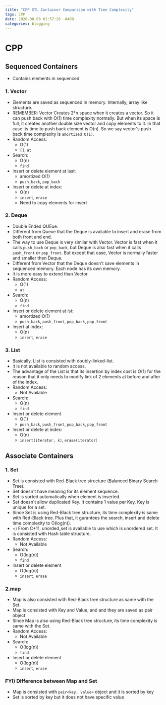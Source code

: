 ```yaml
---
title: "CPP STL Container Comparison with Time Complexity"
tags: CPP
date: 2020-08-03 01:57:28 -0400
categories: blogging
---
```


# CPP

## Sequenced Containers
- Contains elements in sequenced

### 1. Vector
- Elements are saved as sequenced in memory. Internally, array like structure.
- REMEMBER:  Vector Creates 2*n space when it creates a vector. So it can push back with O(1) time complexity normally. But when its space is full, it creates another double size vector and copy elements to it. In that case its time to push back element is O(n). So we say vector's push back time complexity is `amortized O(1)`.
- Random Access: 
  - O(1)
  - `[]`, `at`
- Search:
  - O(n)
  - `find`
- Insert or delete element at last: 
  - amortized O(1)
  - `push_back`, `pop_back`
- Insert or delete at index: 
  - O(n)
  - `insert`, `erase` 
  - Need to copy elements for insert

### 2. Deque
- Double Ended QUEue.
- Different from Queue that the Deque is available to insert and erase from both front and end.
- The way to use Deque is very similar with Vector. Vector is fast when it calls `push_back` or `pop_back`, but Deque is also fast when it calls `push_front` or `pop_front`. But except that case, Vector is normally faster and smaller then Deque.
- Different from Vector that the Deque doesn't save elements in sequenced memory. Each node has its own memory.
- It is more easy to extend than Vector
- Random Access: 
  - O(1)
  - `at` 
- Search:
  - O(n)
  - `find`
- Insert or delete element at lst: 
  - amortized O(1)
  - `push_back`, `push_front`, `pop_back`, `pop_front`
- Insert at index: 
  - O(n)
  - `insert`, `erase`

### 3. List
- Basically, List is consisted with doubly-linked-list.
- It is not available to random access.
- The advantage of the List is that its insertion by index cost is O(1) for the reason that it only needs to modify link of 2 elements at before and after of the index.
- Random Access: 
  - Not Available
- Search:
  - O(n)
  - `find`
- Insert or delete element
  - O(1)
  - `push_back`, `push_front`, `pop_back`, `pop_front`
- Insert or delete at index:
  - O(n)
  - `insert(iterator, k)`, `erase(iterator)`


## Associate Containers

### 1. Set
- Set is consisted with Red-Black tree structure (Balanced Binary Search Tree).
- Set doesn't have meaning for its element sequence.
- Set is sorted automatically when element is inserted.
- Set doesn't allow duplicated Key. It contains 1 value per Key. Key is unique for  a set.
- Since Set is using Red-Black tree structure, its time complexity is same with Red-Black tree. Plus that, it gurantees the search, insert and delete time complexity to O(log(n)).
- +) From C+11, unorded_set is available to use which is unordered set. It is consisted with Hash table structure.
- Random Access:
  - Not Available
- Search:
  - O(log(n))
  - `find`
- Insert or delete element
  - O(log(n))
  - `insert`, `erase`

### 2.map
- Map is also consisted with Red-Black tree structure as same with the Set.
- Map is consisted with Key and Value, and and they are saved as pair object.
- Since Map is also using Red-Black tree structure, its time complexity is same with the Set.
- Random Access:
  - Not Available
- Search:
  - O(log(n))
  - `find`
- Insert or delete element
  - O(log(n))
  - `insert`, `erase`

### FYI) Difference between Map and Set
- Map is consisted with `pair<key, value>` object and it is sorted by key
- Set is sorted by key but it does not have specific value
